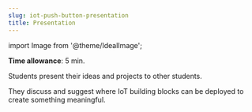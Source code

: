 ```yaml
---
slug: iot-push-button-presentation
title: Presentation
---
```

import Image from '@theme/IdealImage';

**Time allowance**: 5 min.

Students present their ideas and projects to other students.

They discuss and suggest where IoT building blocks can be deployed to create something meaningful.
